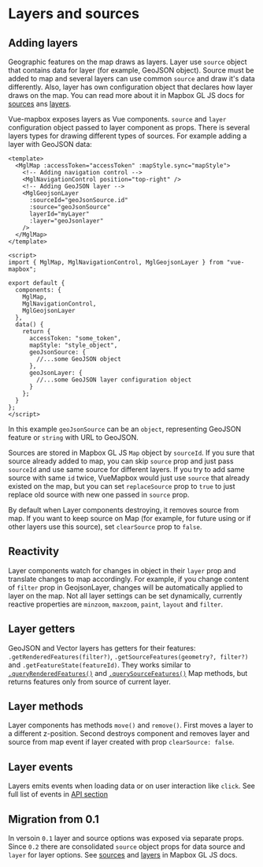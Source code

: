 # Layers and sources

## Adding layers

Geographic features on the map draws as layers.
Layer use `source` object that contains data for layer (for example, GeoJSON object). Source must be added to map and several layers can use common `source` and draw it's data differently.
Also, layer has own configuration object that declares how layer draws on the map. You can read more about it in Mapbox GL JS docs for [sources](https://docs.mapbox.com/mapbox-gl-js/api/#sources) ans [layers](https://docs.mapbox.com/mapbox-gl-js/style-spec/#layers).

Vue-mapbox exposes layers as Vue components.
`source` and `layer` configuration object passed to layer component as props. There is several layers types for drawing different types of sources.
For example adding a layer with GeoJSON data:

```vue
<template>
  <MglMap :accessToken="accessToken" :mapStyle.sync="mapStyle">
    <!-- Adding navigation control -->
    <MglNavigationControl position="top-right" />
    <!-- Adding GeoJSON layer -->
    <MglGeojsonLayer
      :sourceId="geoJsonSource.id"
      :source="geoJsonSource"
      layerId="myLayer"
      :layer="geoJsonlayer"
    />
  </MglMap>
</template>

<script>
import { MglMap, MglNavigationControl, MglGeojsonLayer } from "vue-mapbox";

export default {
  components: {
    MglMap,
    MglNavigationControl,
    MglGeojsonLayer
  },
  data() {
    return {
      accessToken: "some_token",
      mapStyle: "style_object",
      geoJsonSource: {
        //...some GeoJSON object
      },
      geoJsonLayer: {
        //...some GeoJSON layer configuration object
      }
    };
  }
};
</script>
```

In this example `geoJsonSource` can be an `object`, representing GeoJSON feature or `string` with URL to GeoJSON.

Sources are stored in Mapbox GL JS `Map` object by `sourceId`. If you sure that source already added to map, you can skip `source` prop and just pass `sourceId` and use same source for different layers. If you try to add same source with same `id` twice, VueMapbox would just use `source` that already existed on the map, but you can set `replaceSource` prop to `true` to just replace old source with new one passed in `source` prop.

By default when Layer components destroying, it removes source from map. If you want to keep source on Map (for example, for future using or if other layers use this source), set `clearSource` prop to `false`.

## Reactivity

Layer components watch for changes in object in their `layer` prop and translate changes to map accordingly. For example, if you change content of `filter` prop in GeojsonLayer, changes will be automatically applied to layer on the map. Not all layer settings can be set dynamically, currently reactive properties are `minzoom`, `maxzoom`, `paint`, `layout` and `filter`.

## Layer getters

GeoJSON and Vector layers has getters for their features: `.getRenderedFeatures(filter?)`, `.getSourceFeatures(geometry?, filter?)` and `.getFeatureState(featureId)`. They works similar to [`.queryRenderedFeatures()`](https://docs.mapbox.com/mapbox-gl-js/api/#map#queryrenderedfeatures) and [`.querySourceFeatures()`](https://docs.mapbox.com/mapbox-gl-js/api/#map#querysourcefeatures) Map methods, but returns features only from source of current layer.

## Layer methods

Layer components has methods `move()` and `remove()`.
First moves a layer to a different z-position. Second destroys component and removes layer and source from map event if layer created with prop `clearSource: false`.

## Layer events

Layers emits events when loading data or on user interaction like `click`. See full list of events in [API section](/api/Layers/README.md#events)

## Migration from 0.1

In versoin `0.1` layer and source options was exposed via separate props.
Since `0.2` there are consolidated `source` object props for data source and `layer` for layer options. See [sources](https://docs.mapbox.com/mapbox-gl-js/api/#sources) and [layers](https://docs.mapbox.com/mapbox-gl-js/style-spec/#layers) in Mapbox GL JS docs.
